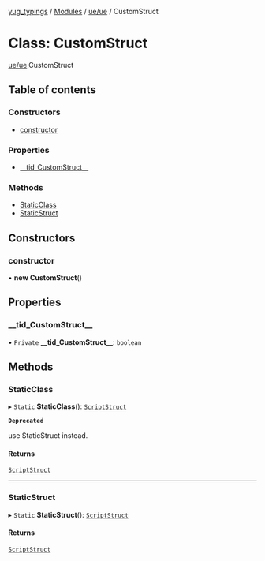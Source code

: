 [yug_typings](../README.md) / [Modules](../modules.md) / [ue/ue](../modules/ue_ue.md) / CustomStruct

# Class: CustomStruct

[ue/ue](../modules/ue_ue.md).CustomStruct

## Table of contents

### Constructors

- [constructor](ue_ue.CustomStruct.md#constructor)

### Properties

- [\_\_tid\_CustomStruct\_\_](ue_ue.CustomStruct.md#__tid_customstruct__)

### Methods

- [StaticClass](ue_ue.CustomStruct.md#staticclass)
- [StaticStruct](ue_ue.CustomStruct.md#staticstruct)

## Constructors

### constructor

• **new CustomStruct**()

## Properties

### \_\_tid\_CustomStruct\_\_

• `Private` **\_\_tid\_CustomStruct\_\_**: `boolean`

## Methods

### StaticClass

▸ `Static` **StaticClass**(): [`ScriptStruct`](ue_ue.ScriptStruct.md)

**`Deprecated`**

use StaticStruct instead.

#### Returns

[`ScriptStruct`](ue_ue.ScriptStruct.md)

___

### StaticStruct

▸ `Static` **StaticStruct**(): [`ScriptStruct`](ue_ue.ScriptStruct.md)

#### Returns

[`ScriptStruct`](ue_ue.ScriptStruct.md)

